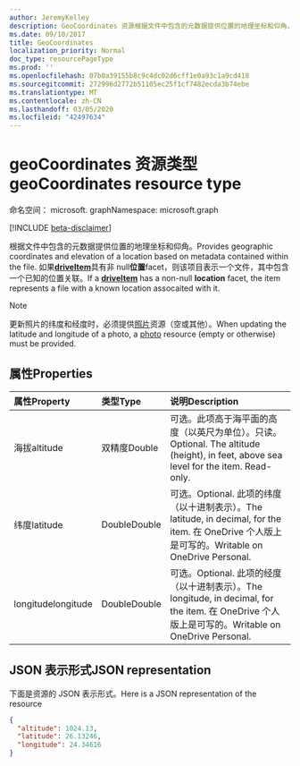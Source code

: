 ```yaml
---
author: JeremyKelley
description: GeoCoordinates 资源根据文件中包含的元数据提供位置的地理坐标和仰角。
ms.date: 09/10/2017
title: GeoCoordinates
localization_priority: Normal
doc_type: resourcePageType
ms.prod: ''
ms.openlocfilehash: 07b0a39155b8c9c4dc02d6cff1e0a93c1a9cd418
ms.sourcegitcommit: 272996d2772b51105ec25f1cf7482ecda3b74ebe
ms.translationtype: MT
ms.contentlocale: zh-CN
ms.lasthandoff: 03/05/2020
ms.locfileid: "42497634"
---
```

# <a name="geocoordinates-resource-type"></a><span data-ttu-id="e5bc1-103">geoCoordinates 资源类型</span><span class="sxs-lookup"><span data-stu-id="e5bc1-103">geoCoordinates resource type</span></span>

<span data-ttu-id="e5bc1-104">命名空间： microsoft. graph</span><span class="sxs-lookup"><span data-stu-id="e5bc1-104">Namespace: microsoft.graph</span></span>

[!INCLUDE [beta-disclaimer](../../includes/beta-disclaimer.md)]

<span data-ttu-id="e5bc1-105">根据文件中包含的元数据提供位置的地理坐标和仰角。</span><span class="sxs-lookup"><span data-stu-id="e5bc1-105">Provides geographic coordinates and elevation of a location based on metadata contained within the file.</span></span>
<span data-ttu-id="e5bc1-106">如果[**driveItem**](driveitem.md)具有非 null**位置**facet，则该项目表示一个文件，其中包含一个已知的位置关联。</span><span class="sxs-lookup"><span data-stu-id="e5bc1-106">If a [**driveItem**](driveitem.md) has a non-null **location** facet, the item represents a file with a known location assocaited with it.</span></span>

> [!NOTE]
> <span data-ttu-id="e5bc1-107">更新照片的纬度和经度时，必须提供[照片](photo.md)资源（空或其他）。</span><span class="sxs-lookup"><span data-stu-id="e5bc1-107">When updating the latitude and longitude of a photo, a [photo](photo.md) resource (empty or otherwise) must be provided.</span></span>

## <a name="properties"></a><span data-ttu-id="e5bc1-108">属性</span><span class="sxs-lookup"><span data-stu-id="e5bc1-108">Properties</span></span>

| <span data-ttu-id="e5bc1-109">属性</span><span class="sxs-lookup"><span data-stu-id="e5bc1-109">Property</span></span>  | <span data-ttu-id="e5bc1-110">类型</span><span class="sxs-lookup"><span data-stu-id="e5bc1-110">Type</span></span>   | <span data-ttu-id="e5bc1-111">说明</span><span class="sxs-lookup"><span data-stu-id="e5bc1-111">Description</span></span>
|:----------|:-------|:--------------------------------------------------------
| <span data-ttu-id="e5bc1-112">海拔</span><span class="sxs-lookup"><span data-stu-id="e5bc1-112">altitude</span></span>  | <span data-ttu-id="e5bc1-113">双精度</span><span class="sxs-lookup"><span data-stu-id="e5bc1-113">Double</span></span> | <span data-ttu-id="e5bc1-p102">可选。此项高于海平面的高度（以英尺为单位）。只读。</span><span class="sxs-lookup"><span data-stu-id="e5bc1-p102">Optional. The altitude (height), in feet,  above sea level for the item. Read-only.</span></span>
| <span data-ttu-id="e5bc1-117">纬度</span><span class="sxs-lookup"><span data-stu-id="e5bc1-117">latitude</span></span>  | <span data-ttu-id="e5bc1-118">Double</span><span class="sxs-lookup"><span data-stu-id="e5bc1-118">Double</span></span> | <span data-ttu-id="e5bc1-119">可选。</span><span class="sxs-lookup"><span data-stu-id="e5bc1-119">Optional.</span></span> <span data-ttu-id="e5bc1-120">此项的纬度（以十进制表示）。</span><span class="sxs-lookup"><span data-stu-id="e5bc1-120">The latitude, in decimal, for the item.</span></span> <span data-ttu-id="e5bc1-121">在 OneDrive 个人版上是可写的。</span><span class="sxs-lookup"><span data-stu-id="e5bc1-121">Writable on OneDrive Personal.</span></span>
| <span data-ttu-id="e5bc1-122">longitude</span><span class="sxs-lookup"><span data-stu-id="e5bc1-122">longitude</span></span> | <span data-ttu-id="e5bc1-123">Double</span><span class="sxs-lookup"><span data-stu-id="e5bc1-123">Double</span></span> | <span data-ttu-id="e5bc1-124">可选。</span><span class="sxs-lookup"><span data-stu-id="e5bc1-124">Optional.</span></span> <span data-ttu-id="e5bc1-125">此项的经度（以十进制表示）。</span><span class="sxs-lookup"><span data-stu-id="e5bc1-125">The longitude, in decimal, for the item.</span></span> <span data-ttu-id="e5bc1-126">在 OneDrive 个人版上是可写的。</span><span class="sxs-lookup"><span data-stu-id="e5bc1-126">Writable on OneDrive Personal.</span></span>

## <a name="json-representation"></a><span data-ttu-id="e5bc1-127">JSON 表示形式</span><span class="sxs-lookup"><span data-stu-id="e5bc1-127">JSON representation</span></span>

<span data-ttu-id="e5bc1-128">下面是资源的 JSON 表示形式。</span><span class="sxs-lookup"><span data-stu-id="e5bc1-128">Here is a JSON representation of the resource</span></span>

<!-- {
  "blockType": "resource",
  "optionalProperties": [

  ],
  "@odata.type": "microsoft.graph.geoCoordinates"
}-->

```json
{
  "altitude": 1024.13,
  "latitude": 26.13246,
  "longitude": 24.34616
}
```

<!--
{
  "type": "#page.annotation",
  "description": "The location facet provides geographic location related properties for an item",
  "keywords": "location,geographic,item,onedrive",
  "section": "documentation",
  "tocPath": "Facets/Location",
  "suppressions": []
}
-->
